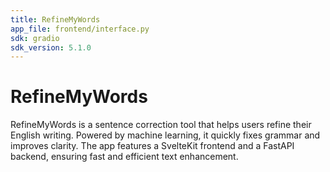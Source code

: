 ```yaml
---
title: RefineMyWords
app_file: frontend/interface.py
sdk: gradio
sdk_version: 5.1.0
---
```


# RefineMyWords

RefineMyWords is a sentence correction tool that helps users refine their English writing. Powered by machine learning, it quickly fixes grammar and improves clarity. The app features a SvelteKit frontend and a FastAPI backend, ensuring fast and efficient text enhancement.
